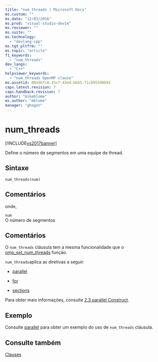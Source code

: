 ```yaml
---
title: "num_threads | Microsoft Docs"
ms.custom: ""
ms.date: "12/03/2016"
ms.prod: "visual-studio-dev14"
ms.reviewer: ""
ms.suite: ""
ms.technology: 
  - "devlang-cpp"
ms.tgt_pltfrm: ""
ms.topic: "article"
f1_keywords: 
  - "num_threads"
dev_langs: 
  - "C++"
helpviewer_keywords: 
  - "num_threads OpenMP clause"
ms.assetid: 09a56fc8-25c7-43e4-bbb5-71cb955d0b93
caps.latest.revision: 7
caps.handback.revision: 7
author: "mikeblome"
ms.author: "mblome"
manager: "ghogen"
---
```

# num_threads
[!INCLUDE[vs2017banner](../../../assembler/inline/includes/vs2017banner.md)]

Define o número de segmentos em uma equipe de thread.  
  
## Sintaxe  
  
```  
num_threads(num)  
```  
  
## Comentários  
 onde,  
  
 `num`  
 O número de segmentos  
  
## Comentários  
 O `num_threads` cláusula tem a mesma funcionalidade que o [omp\_set\_num\_threads](../../../parallel/openmp/reference/omp-set-num-threads.md) função.  
  
 `num_threads`aplica as diretivas a seguir:  
  
-   [parallel](../../../parallel/openmp/reference/parallel.md)  
  
-   [for](../Topic/for%20\(OpenMP\).md)  
  
-   [sections](../../../parallel/openmp/reference/sections-openmp.md)  
  
 Para obter mais informações, consulte [2.3 parallel Construct](../../../parallel/openmp/2-3-parallel-construct.md).  
  
## Exemplo  
 Consulte [parallel](../../../parallel/openmp/reference/parallel.md) para obter um exemplo do uso de `num_threads` cláusula.  
  
## Consulte também  
 [Clauses](../../../parallel/openmp/reference/openmp-clauses.md)